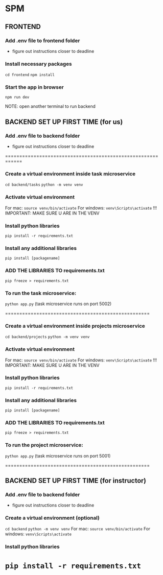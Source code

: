 # SPM
## FRONTEND
### Add .env file to frontend folder
- figure out instructions closer to deadline
### Install necessary packages
```cd frontend```
```npm install```
### Start the app in browser
```npm run dev```


NOTE: open another terminal to run backend
## BACKEND SET UP FIRST TIME (for us)
### Add .env file to backend folder
- figure out instructions closer to deadline

============================================================
### Create a virtual environment inside task microservice
```cd backend/tasks```
```python -m venv venv```

### Activate virtual environment
For mac:
```source venv/bin/activate```
For windows:
```venv\Scripts\activate```
!!! IMPORTANT: MAKE SURE U ARE IN THE VENV

### Install python libraries
```pip install -r requirements.txt```

### Install any additional libraries
```pip install [packagename]```

### ADD THE LIBRARIES TO requirements.txt
```pip freeze > requirements.txt```

### To run the task microservice:
```python app.py```
(task microservice runs on port 5002)

===================================================

### Create a virtual environment inside projects microservice
```cd backend/projects```
```python -m venv venv```

### Activate virtual environment
For mac:
```source venv/bin/activate```
For windows:
```venv\Scripts\activate```
!!! IMPORTANT: MAKE SURE U ARE IN THE VENV

### Install python libraries
```pip install -r requirements.txt```

### Install any additional libraries
```pip install [packagename]```

### ADD THE LIBRARIES TO requirements.txt
```pip freeze > requirements.txt```

### To run the project microservice:
```python app.py```
(task microservice runs on port 5001)

===================================================

## BACKEND SET UP FIRST TIME (for instructor)
### Add .env file to backend folder
- figure out instructions closer to deadline
### Create a virtual environment (optional)
```cd backend```
```python -m venv venv```
For mac:
```source venv/bin/activate```
For windows:
```venv\Scripts\activate```
### Install python libraries
```pip install -r requirements.txt```
====================================================


